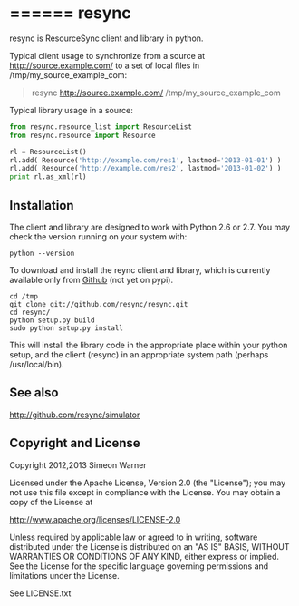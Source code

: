 ======
resync
======

resync is ResourceSync client and library in python.

Typical client usage to synchronize from a source at http://source.example.com/
to a set of local files in /tmp/my_source_example_com:

> resync http://source.example.com/ /tmp/my_source_example_com

Typical library usage in a source:

```python
from resync.resource_list import ResourceList
from resync.resource import Resource

rl = ResourceList()
rl.add( Resource('http://example.com/res1', lastmod='2013-01-01') )
rl.add( Resource('http://example.com/res2', lastmod='2013-01-02') )
print rl.as_xml(rl)
```

Installation
------------

The client and library are designed to work with Python 2.6 or 2.7. You may check the version running on your system with:

    python --version

To download and install the reync client and library, which is currently available only from [Github](https://github.com/resync/resync) (not yet on pypi). 

    cd /tmp
    git clone git://github.com/resync/resync.git
    cd resync/
    python setup.py build
    sudo python setup.py install

This will install the library code in the appropriate place within your python setup, and the client (resync) in an appropriate system path (perhaps /usr/local/bin).

See also
--------

http://github.com/resync/simulator

Copyright and License
---------------------

Copyright 2012,2013 Simeon Warner

   Licensed under the Apache License, Version 2.0 (the "License");
   you may not use this file except in compliance with the License.
   You may obtain a copy of the License at

   http://www.apache.org/licenses/LICENSE-2.0

   Unless required by applicable law or agreed to in writing, software
   distributed under the License is distributed on an "AS IS" BASIS,
   WITHOUT WARRANTIES OR CONDITIONS OF ANY KIND, either express or implied.
   See the License for the specific language governing permissions and
   limitations under the License.
   
See LICENSE.txt
